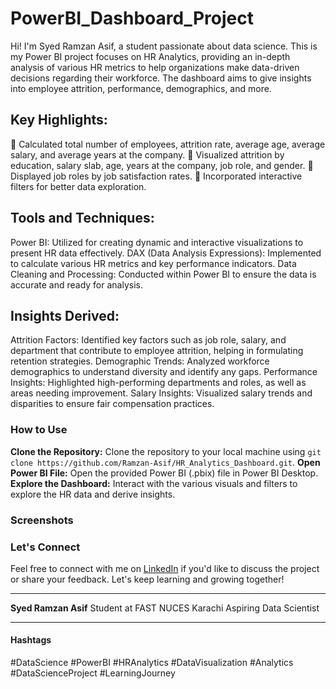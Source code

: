 # PowerBI_Dashboard_Project
Hi! I'm Syed Ramzan Asif, a student passionate about data science. This is my Power BI project focuses on HR Analytics, providing an in-depth analysis of various HR metrics to help organizations make data-driven decisions regarding their workforce. The dashboard aims to give insights into employee attrition, performance, demographics, and more.

## Key Highlights:
🔹 Calculated total number of employees, attrition rate, average age, average salary, and average years at the company.
🔹 Visualized attrition by education, salary slab, age, years at the company, job role, and gender.
🔹 Displayed job roles by job satisfaction rates.
🔹 Incorporated interactive filters for better data exploration.

## Tools and Techniques:
Power BI: Utilized for creating dynamic and interactive visualizations to present HR data effectively.
DAX (Data Analysis Expressions): Implemented to calculate various HR metrics and key performance indicators.
Data Cleaning and Processing: Conducted within Power BI to ensure the data is accurate and ready for analysis.

## Insights Derived:
Attrition Factors: Identified key factors such as job role, salary, and department that contribute to employee attrition, helping in formulating retention strategies.
Demographic Trends: Analyzed workforce demographics to understand diversity and identify any gaps.
Performance Insights: Highlighted high-performing departments and roles, as well as areas needing improvement.
Salary Insights: Visualized salary trends and disparities to ensure fair compensation practices.

### How to Use
**Clone the Repository:** Clone the repository to your local machine using `git clone https://github.com/Ramzan-Asif/HR_Analytics_Dashboard.git`.
**Open Power BI File:** Open the provided Power BI (.pbix) file in Power BI Desktop.
**Explore the Dashboard:** Interact with the various visuals and filters to explore the HR data and derive insights.

### Screenshots



### Let's Connect
Feel free to connect with me on [LinkedIn](https://www.linkedin.com/in/ramzan-asif/) if you'd like to discuss the project or share your feedback. Let's keep learning and growing together!

---

**Syed Ramzan Asif**
Student at FAST NUCES Karachi
Aspiring Data Scientist

---

#### Hashtags
#DataScience #PowerBI #HRAnalytics #DataVisualization #Analytics #DataScienceProject #LearningJourney

